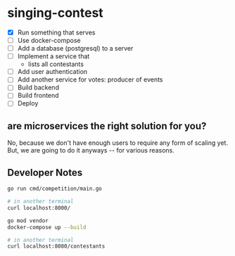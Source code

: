 # singing-contest

- [x] Run something that serves
- [ ] Use docker-compose
- [ ] Add a database (postgresql) to a server
- [ ] Implement a service that
  - lists all contestants
- [ ] Add user authentication
- [ ] Add another service for votes: producer of events
- [ ] Build backend
- [ ] Build frontend
- [ ] Deploy

## are microservices the right solution for you?

No, because we don't have enough users to require any form of scaling yet. But, we are going to do it anyways -- for various reasons.

## Developer Notes

```sh
go run cmd/competition/main.go

# in another terminal
curl localhost:8000/
```

```sh
go mod vendor
docker-compose up --build

# in another terminal
curl localhost:8080/contestants
```
